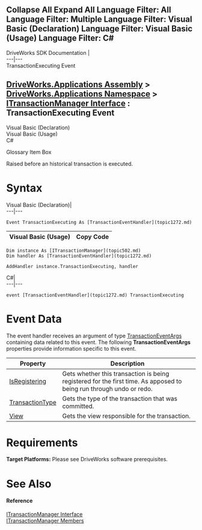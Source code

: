        

 Collapse All Expand All  Language Filter: All  Language Filter: Multiple  Language Filter: Visual Basic (Declaration) Language Filter: Visual Basic (Usage) Language Filter: C#  
---  
DriveWorks SDK Documentation  |   
---|---  
TransactionExecuting Event   
  
[DriveWorks.Applications Assembly](topic13.md) > [DriveWorks.Applications Namespace](topic16.md) > [ITransactionManager Interface](topic502.md) : TransactionExecuting Event  
---  
  
Visual Basic (Declaration)    
Visual Basic (Usage)    
C# 

Glossary Item Box

Raised before an historical transaction is executed. 

# Syntax

Visual Basic (Declaration)|   
---|---  
      
    
    Event TransactionExecuting As [TransactionEventHandler](topic1272.md)  
  
Visual Basic (Usage)| Copy Code  
---|---  
      
    
    Dim instance As [ITransactionManager](topic502.md)
    Dim handler As [TransactionEventHandler](topic1272.md)
     
    AddHandler instance.TransactionExecuting, handler  
  
C#|   
---|---  
      
    
    event [TransactionEventHandler](topic1272.md) TransactionExecuting  
  
# Event Data

The event handler receives an argument of type [TransactionEventArgs](topic1109.md) containing data related to this event. The following **TransactionEventArgs** properties provide information specific to this event.

Property| Description  
---|---  
[IsRegistering](topic1116.md)| Gets whether this transaction is being registered for the first time. As apposed to being run through undo or redo.   
[TransactionType](topic1117.md)| Gets the type of the transaction that was committed.   
[View](topic1118.md)| Gets the view responsible for the transaction.   
  
# Requirements

**Target Platforms:** Please see DriveWorks software prerequisites.

# See Also

#### Reference

[ITransactionManager Interface](topic502.md)   
[ITransactionManager Members](topic503.md)


